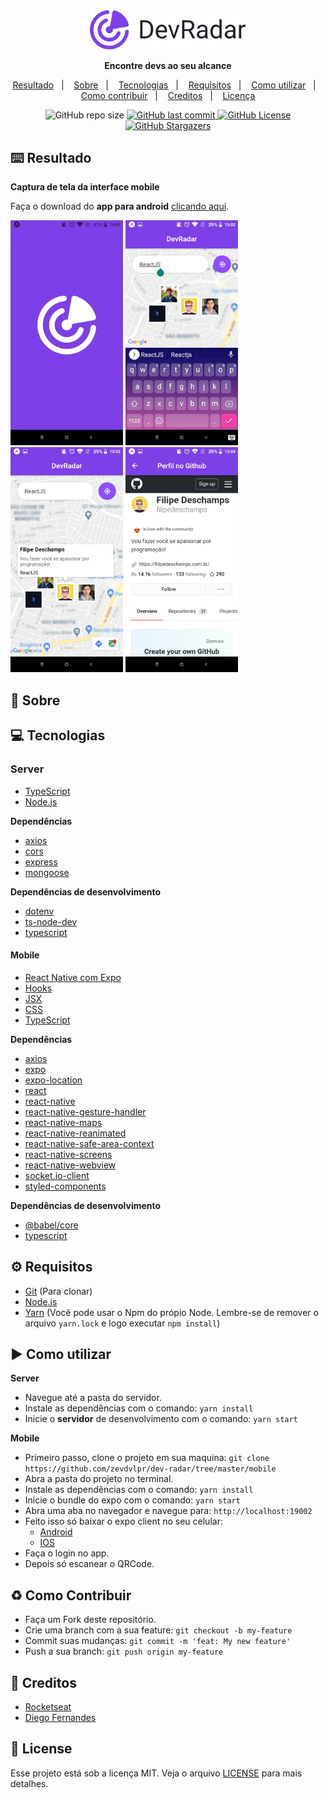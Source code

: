 <div align="center">
  <img src="./.github/logo.png" width="250px" alt="logo">  
  <p><b>Encontre devs ao seu alcance</b></p>
  <p>
    <a href="#keyboard-resultado">Resultado</a>&nbsp;&nbsp;&nbsp;|&nbsp;&nbsp;&nbsp;
    <a href="#page_with_curl-sobre">Sobre</a>&nbsp;&nbsp;&nbsp;|&nbsp;&nbsp;&nbsp;
    <a href="#computer-tecnologias">Tecnologias</a>&nbsp;&nbsp;&nbsp;|&nbsp;&nbsp;&nbsp;
    <a href="#gear-requisitos">Requisitos</a>&nbsp;&nbsp;&nbsp;|&nbsp;&nbsp;&nbsp;
    <a href="#arrow_forward-como-utilizar">Como utilizar</a>&nbsp;&nbsp;&nbsp;|&nbsp;&nbsp;&nbsp;
    <a href="#recycle-como-contribuir">Como contribuir</a>&nbsp;&nbsp;&nbsp;|&nbsp;&nbsp;&nbsp;
    <a href="#wrench-creditos">Creditos</a>&nbsp;&nbsp;&nbsp;|&nbsp;&nbsp;&nbsp;
    <a href="#customs-license">Licença</a>
  </p>
  <img src="https://img.shields.io/github/repo-size/zevdvlpr/dev-radar?color=7D40E7&style=flat-square" alt="GitHub repo size">
  <a href="https://github.com/zevdvlpr/dev-radar/commits/master">
    <img src="https://img.shields.io/github/last-commit/zevdvlpr/dev-radar?color=7D40E7&style=flat-square" alt="GitHub last commit">
  </a>
  <a href="https://github.com/zevdvlpr/dev-radar/tree/master/LICENSE">
    <img src="https://img.shields.io/github/license/zevdvlpr/dev-radar?color=7D40E7&label=license&style=flat-square" alt="GitHub License">
  </a>  
  <a href="https://github.com/zevdvlpr/dev-radar/stargazers">
    <img src="https://img.shields.io/github/stars/zevdvlpr/dev-radar?color=7D40E7&logo=github&style=flat-square" alt="GitHub Stargazers">
  </a>
</div>

## :keyboard: Resultado

**Captura de tela da interface mobile**

Faça o download do **app para android** [clicando aqui](https://expo.io/artifacts/334297e1-7cfb-4c89-b308-0ac820327dd2).

<div>
  <img src="./.github/mobile-splash.jpeg" width="180px">
  <img src="./.github/mobile-main.jpeg" width="180px">
  <img src="./.github/mobile-main-dev.jpeg" width="180px">
  <img src="./.github/mobile-profile.jpeg" width="180px">
</div>

## :page_with_curl: Sobre

## :computer: Tecnologias

### Server

- [TypeScript](https://www.typescriptlang.org/)
- [Node.js](https://nodejs.org/en/)

**Dependências**

- [axios]()
- [cors]()
- [express]()
- [mongoose]()

**Dependências de desenvolvimento**

- [dotenv]()
- [ts-node-dev]()
- [typescript]()

#### Mobile

- [React Native com Expo](https://expo.io)
- [Hooks](https://pt-br.reactjs.org/docs/hooks-intro.html)
- [JSX](https://pt-br.reactjs.org/docs/introducing-jsx.html)
- [CSS](https://developer.mozilla.org/pt-BR/docs/Web/CSS)
- [TypeScript](https://www.typescriptlang.org/)

**Dependências**

- [axios]()
- [expo]()
- [expo-location]()
- [react]()
- [react-native]()
- [react-native-gesture-handler]()
- [react-native-maps]()
- [react-native-reanimated]()
- [react-native-safe-area-context]()
- [react-native-screens]()
- [react-native-webview]()
- [socket.io-client]()
- [styled-components]()

**Dependências de desenvolvimento**

- [@babel/core]()
- [typescript](https://github.com/microsoft/typescript)

## :gear: Requisitos

- [Git](https://git-scm.com/) (Para clonar)
- [Node.js](https://node.js.org/)
- [Yarn](https://yarnpkg.com/) (Você pode usar o Npm do própio Node. Lembre-se de remover o arquivo `yarn.lock` e logo executar `npm install`)

## :arrow_forward: Como utilizar

**Server**

- Navegue até a pasta do servidor.
- Instale as dependências com o comando: `yarn install`
- Inicie o **servidor** de desenvolvimento com o comando: `yarn start`

**Mobile**

- Primeiro passo, clone o projeto em sua maquina: `git clone https://github.com/zevdvlpr/dev-radar/tree/master/mobile`
- Abra a pasta do projeto no terminal.
- Instale as dependências com o comando: `yarn install`
- Inicie o bundle do expo com o comando: `yarn start`
- Abra uma aba no navegador e navegue para: `http://localhost:19002`
- Feito isso só baixar o expo client no seu celular:
  - [Android](https://play.google.com/store/apps/details?id=host.exp.exponent&hl=pt_BR)
  - [IOS](https://apps.apple.com/br/app/expo-client/id982107779)
- Faça o login no app.
- Depois só escanear o QRCode.

## :recycle: Como Contribuir

- Faça um Fork deste repositório.
- Crie uma branch com a sua feature: `git checkout -b my-feature`
- Commit suas mudanças: `git commit -m 'feat: My new feature'`
- Push a sua branch: `git push origin my-feature`

## :wrench: Creditos
- [Rocketseat](https://www.youtube.com/rocketseat)
- [Diego Fernandes](https://github.com/diego3g)

## :customs: License

Esse projeto está sob a licença MIT. Veja o arquivo [LICENSE](https://github.com/zevdvlpr/dev-radar/tree/master/LICENSE) para mais detalhes.
